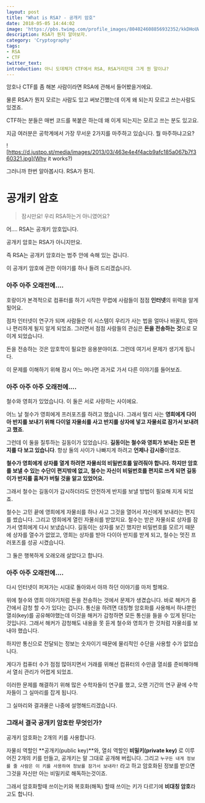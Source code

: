 ```yaml
---
layout: post
title: "What is RSA? - 공개키 암호"
date: 2018-05-05 14:44:02
image: 'https://pbs.twimg.com/profile_images/804024608856932352/kkDHoUWV_400x400.jpg'
description: RSA가 뭔지 알아보자.
category: 'Cryptography'
tags:
- RSA
- CTF
twitter_text:
introduction: 아니 도데체가 CTF에서 RSA, RSA거리던데 그게 뭔 말이냐?
---
```




암호나 CTF를 좀 해본 사람이라면 RSA에 관해서 들어봤을거에요.

물론 RSA가 뭔지 모르는 사람도 있고 써보긴했는데 이게 왜 되는지 모르고 쓰는사람도 있겠죠.

CTF하는 분들은 매번 코드를 복붙은 하는데 왜 이게 되는지는 모르고 쓰는 분도 있고요.



지금 여러분은 공학계에서 가장 무서운 2가지를 마주하고 있습니다. 뭘 마주하냐고요?

![https://d.justpo.st/media/images/2013/03/463e4e4f4acb9afc185a067b7f360321.jpg](Why it works?)



그러니까 한번 알아봅시다. RSA가 뭔지.



# 공개키 암호

> 잠시만요! 우리 RSA하는거 아니였어요?

어.... RSA는 공개키 암호입니다.

공개키 암호는 RSA가 아니지만요.

즉 RSA는 공개키 암호라는 범주 안에 속해 있는 겁니다.



이 공개키 암호에 관한 이야기를 하나 들려 드리겠습니다.

### 아주 아주 오래전에....

호랑이가 본격적으로 컴퓨터를 하기 시작한 무렵에 사람들이 점점 **인터넷**의 위력을 알게 됬어요.

점차 인터넷이 연구가 되며 사람들은 이 시스템이 우리가 사는 법을 얼마나 바꿀지, 얼마나 편리하게 될지 알게 되었죠. 그러면서 점점 사람들의 관심은 **돈을 전송하는 것**으로 모이게 되었습니다. 

돈을 전송하는 것은 암호학이 필요한 응용분야이죠. 그런데 여기서 문제가 생기게 됩니다.

이 문제를 이해하기 위해 잠시 어느 머나먼 과거로 가서 다른 이야기를 들어보죠.

### 아주 아주 아주 오래전에....

철수와 영희가 있었습니다. 이 둘은 서로 사랑하는 사이에요.

어느 날 철수가 영희에게 프러포즈를 하려고 했습니다. 그래서 멀리 사는 **영희에게 다이아 반지를 보내기 위해 다이얼 자물쇠를 사고 반지를 상자에 넣고 자물쇠로 잠가서 보내려고 했죠**.

그런데 이 둘을 질투하는 길동이가 있었습니다. **길동이는 철수와 영희가 보내는 모든 편지를 다 보고 있습니다**. 항상 둘의 사이가 나빠지게 하려고 **언제나 감시중**이였죠.

**철수가 영희에게 상자를 열게 하려면 자물쇠의 비밀번호를 알려줘야 합니다. 하지만 암호를 보낼 수 있는 수단이 편지밖에 없고, 철수는 자신이 비밀번호를 편지로 쓰게 되면 길동이가 반지를 훔쳐가 버릴 것을 알고 있었어요.**

그래서 철수는 길동이가 감시하더라도 안전하게 반지를 보낼 방법이 필요해 지게 되었죠.

철수는 고민 끝에 영희에게 자물쇠를 하나 사고 그것을 열어서 자신에게 보내라는 편지를 썼습니다.  그리고 영희에게 열린 자물쇠를 받았지요.  철수는 받은 자물쇠로 상자를 잠가서 영희에게 다시 보냈습니다. 길동이는 상자를 보긴 했지만 비밀번호를 모르기 때문에 상자를 열수가 없었고, 영희는 상자를 받아 다이아 반지를 받게 되고, 철수는 멋진 프러포즈를 성공 시켰습니다.

그 둘은 행복하게 오래오래 살았다고 합니다.

### 아주 아주 오래전에....

다시 인터넷이 퍼져가는 시대로 돌아와서 아까 하던 이야기를 마저 할께요.

위에 철수와 영희 이야기처럼 돈을 전송하는 것에서 문제가 생겼습니다. 바로 해커가 중간에서 감청 할 수가 있다는 겁니다. 통신을 하려면 대칭형 암호화를 사용해서 하나뿐인 열쇠(key)를 공유해야했는데 이것을 해커가 감청하면 모든 통신을 들을 수 있게 된다는 것입니다. 그래서 해커가 감청해도 내용을 못 듣게 철수와 영희가 한 것처럼 자물쇠를 보내야 했습니다.

하지만 통신으로 전달되는 정보는 숫자이기 때문에 물리적인 수단을 사용할 수가 없었습니다. 

게다가 컴퓨터 수가 점점 많아지면서 거래를 위해선 컴퓨터의 수만큼 열쇠를 준비해야해서 열쇠 관리가 어렵게 되었죠.

이러한 문제를 해결하기 위해 많은 수학자들이 연구를 했고, 오랜 기간의 연구 끝에 수학자들이 그 실마리를 잡게 됩니다.

그 실마리와 결과물은 나중에 설명해드리겠습니다.



### 그래서 결국 공개키 암호란 무엇인가?

공개키 암호화는 2개의 키를 사용합니다.

자물쇠 역할인 **공개키(public key)**와, 열쇠 역할인 **비밀키(private key)** 로 이루어진 2개의 키를 만들고, 공개키는 말 그대로 공개해 버립니다. 그리고 `누구든 내게 정보를 줄 사람은 이 키를 사용하여 정보를 잠가서 보내라!` 라고 하고 암호화된 정보를 받으면 그것을 자신만 아는 비밀키로 해독하는것이죠.

그래서 암호화할때 쓰이는키와 복호화(해독) 할때 쓰이는 키가 다르기에 **비대칭 암호**라고도 합니다.
